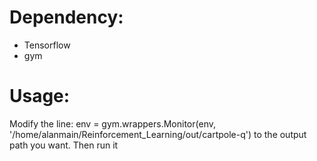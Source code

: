 # Dependency:
* Tensorflow
* gym

# Usage:
Modify the line: env = gym.wrappers.Monitor(env, '/home/alanmain/Reinforcement_Learning/out/cartpole-q')
to the output path you want.
Then run it

